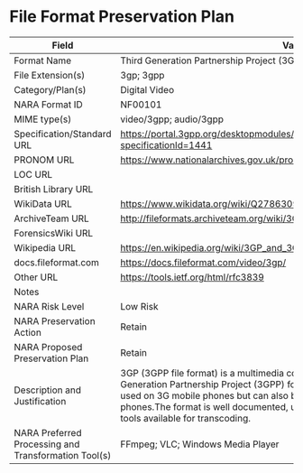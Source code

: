 # File Format Preservation Plan
          
| Field | Value |
| ----------- | ----------- |
| Format Name | Third Generation Partnership Project (3GPP) | 
| File Extension(s) | 3gp; 3gpp | 
| Category/Plan(s) | Digital Video | 
| NARA Format ID | NF00101 | 
| MIME type(s) | video/3gpp; audio/3gpp | 
| Specification/Standard URL | <https://portal.3gpp.org/desktopmodules/Specifications/SpecificationDetails.aspx?specificationId=1441> | 
| PRONOM URL | <https://www.nationalarchives.gov.uk/pronom/fmt/357> | 
| LOC URL |  | 
| British Library URL |  | 
| WikiData URL | <https://www.wikidata.org/wiki/Q27863097> | 
| ArchiveTeam URL | <http://fileformats.archiveteam.org/wiki/3GPP> | 
| ForensicsWiki URL |  | 
| Wikipedia URL | <https://en.wikipedia.org/wiki/3GP_and_3G2> | 
| docs.fileformat.com | <https://docs.fileformat.com/video/3gp/> | 
| Other URL | <https://tools.ietf.org/html/rfc3839> | 
| Notes |  | 
| NARA Risk Level | Low Risk | 
| NARA Preservation Action | Retain | 
| NARA Proposed Preservation Plan | Retain | 
| Description and Justification | 3GP (3GPP file format) is a multimedia container format defined by the Third Generation Partnership Project (3GPP) for 3G UMTS multimedia services. It is used on 3G mobile phones but can also be played on some 2G and 4G phones.The format is well documented, ubiquitous, and there are open source tools available for transcoding. | 
| NARA Preferred Processing and Transformation Tool(s) | FFmpeg; VLC; Windows Media Player | 
